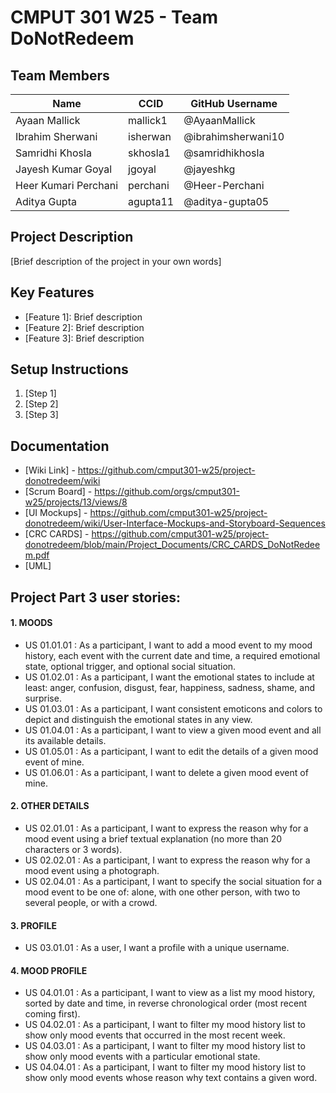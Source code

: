 # CMPUT 301 W25 - Team DoNotRedeem

## Team Members

| Name        | CCID   | GitHub Username |
| ----------- | ------ | --------------- |
| Ayaan Mallick | mallick1 | @AyaanMallick     |
| Ibrahim Sherwani | isherwan | @ibrahimsherwani10     |
| Samridhi Khosla | skhosla1 | @samridhikhosla     |
| Jayesh Kumar Goyal | jgoyal | @jayeshkg     |
| Heer Kumari Perchani | perchani | @Heer-Perchani     |
| Aditya Gupta | agupta11 | @aditya-gupta05     |

## Project Description

[Brief description of the project in your own words]

## Key Features

- [Feature 1]: Brief description
- [Feature 2]: Brief description
- [Feature 3]: Brief description

## Setup Instructions

1. [Step 1]
2. [Step 2]
3. [Step 3]

## Documentation

- [Wiki Link] - https://github.com/cmput301-w25/project-donotredeem/wiki
- [Scrum Board] - https://github.com/orgs/cmput301-w25/projects/13/views/8
- [UI Mockups] - https://github.com/cmput301-w25/project-donotredeem/wiki/User-Interface-Mockups-and-Storyboard-Sequences
- [CRC CARDS] - https://github.com/cmput301-w25/project-donotredeem/blob/main/Project_Documents/CRC_CARDS_DoNotRedeem.pdf
- [UML]

## Project Part 3 user stories:
#### 1. MOODS
- US 01.01.01 : As a participant, I want to add a mood event to my mood history, each event with the current date and time, a required emotional state, optional trigger, and optional social situation. 
- US 01.02.01 : As a participant, I want the emotional states to include at least: anger, confusion, disgust, fear, happiness, sadness, shame, and surprise. 
- US 01.03.01 : As a participant, I want consistent emoticons and colors to depict and distinguish the emotional states in any view. 
- US 01.04.01 : As a participant, I want to view a given mood event and all its available details.
- US 01.05.01 : As a participant, I want to edit the details of a given mood event of mine. 
- US 01.06.01 : As a participant, I want to delete a given mood event of mine.


#### 2. OTHER DETAILS
- US 02.01.01 : As a participant, I want to express the reason why for a mood event using a brief textual explanation (no more than 20 characters or 3 words). 
- US 02.02.01 : As a participant, I want to express the reason why for a mood event using a photograph.
- US 02.04.01 : As a participant, I want to specify the social situation for a mood event to be one of: alone, with one other person, with two to several people, or with a crowd. 
 

#### 3. PROFILE
- US 03.01.01 : As a user, I want a profile with a unique username. 


#### 4. MOOD PROFILE
- US 04.01.01 : As a participant, I want to view as a list my mood history, sorted by date and time, in reverse chronological order (most recent coming first). 
- US 04.02.01 : As a participant, I want to filter my mood history list to show only mood events that occurred in the most recent week. 
- US 04.03.01 : As a participant, I want to filter my mood history list to show only mood events with a particular emotional state. 
- US 04.04.01 : As a participant, I want to filter my mood history list to show only mood events whose reason why text contains a given word.
